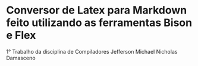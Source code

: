 # Conversor de Latex para Markdown feito utilizando as ferramentas Bison e Flex
1° Trabalho da disciplina de Compiladores
Jefferson Michael
Nicholas Damasceno
